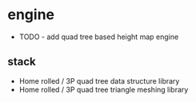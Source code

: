 # engine

- TODO - add quad tree based height map engine

## stack

- Home rolled / 3P quad tree data structure library
- Home rolled / 3P quad tree triangle meshing library
